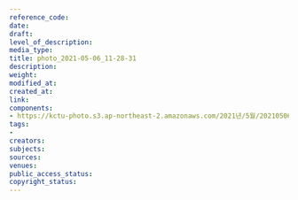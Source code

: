 ```yaml
---
reference_code: 
date: 
draft: 
level_of_description: 
media_type: 
title: photo_2021-05-06_11-28-31
description: 
weight: 
modified_at: 
created_at: 
link: 
components:
- https://kctu-photo.s3.ap-northeast-2.amazonaws.com/2021년/5월/20210506_최저임금위원회+권순원+공익위원+사퇴촉구+기자회견/세종충남본부/photo_2021-05-06_11-28-31.jpg
tags:
- 
creators: 
subjects: 
sources: 
venues: 
public_access_status: 
copyright_status: 
---
```

